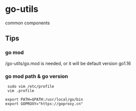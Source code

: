 # go-utils

common components

## Tips
### go mod
/go-utils/go.mod is needed, or it will be default version go1.16
### go mod path & go version
```
 sudo vim /etc/profile
 vim .profile
 
export PATH=$PATH:/usr/local/go/bin
export GOPROXY="https://goproxy.cn"
 
```
